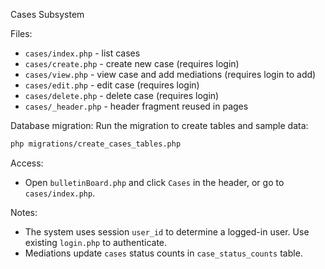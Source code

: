 Cases Subsystem

Files:
- `cases/index.php` - list cases
- `cases/create.php` - create new case (requires login)
- `cases/view.php` - view case and add mediations (requires login to add)
- `cases/edit.php` - edit case (requires login)
- `cases/delete.php` - delete case (requires login)
- `cases/_header.php` - header fragment reused in pages

Database migration:
Run the migration to create tables and sample data:

```bash
php migrations/create_cases_tables.php
```

Access:
- Open `bulletinBoard.php` and click `Cases` in the header, or go to `cases/index.php`.

Notes:
- The system uses session `user_id` to determine a logged-in user. Use existing `login.php` to authenticate.
- Mediations update `cases` status counts in `case_status_counts` table.
